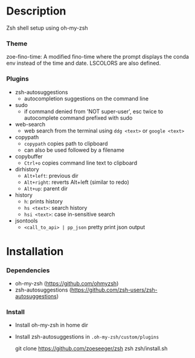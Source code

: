 # Description
Zsh shell setup using oh-my-zsh

### Theme
zoe-fino-time: A modified fino-time where the prompt displays the conda env instead of the time and date. 
LSCOLORS are also defined. 

### Plugins

- zsh-autosuggestions
  - autocompletion suggestions on the command line
- sudo 
  - if command denied from 'NOT super-user', esc twice to autocomplete command prefixed with sudo   
- web-search
  - web search from the terminal using `ddg <text>` or `google <text>` 
- copypath
  - `copypath` copies path to clipboard
  - can also be used followed by a filename 
- copybuffer
  - `Ctrl+o` copies command line text to clipboard
- dirhistory
  - `Alt+left`: previous dir
  - `Alt+right`: reverts Alt+left (similar to redo)
  - `Alt+up`: parent dir
- history
  - `h`: prints history
  - `hs <text>`: search history
  - `hsi <text>`: case in-sensitive search
- jsontools
  - `<call_to_api> | pp_json` pretty print json output

# Installation

### Dependencies

- oh-my-zsh (https://github.com/ohmyzsh)
- zsh-autosuggestions (https://github.com/zsh-users/zsh-autosuggestions)

### Install

- Install oh-my-zsh in home dir
- Install zsh-autosuggestions in `.oh-my-zsh/custom/plugins`


    git clone https://github.com/zoeseeger/zsh
    zsh zsh/install.sh